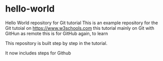 # hello-world
Hello World repository for Git tutorial
This is an example repository for the Git tutoial on https://www.w3schools.com
this tutorial mainly on Git with GitHun as remote
this is for GitHub again, to learn

This repository is built step by step in the tutorial.

It now includes steps for Github
